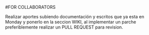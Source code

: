 #FOR COLLABORATORS

Realizar aportes subiendo documentación y escritos que ya esta en Monday y ponerlo en la seccion WIKI, al implementar un parche preferiblemente realizar un PULL REQUEST para revision.
